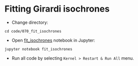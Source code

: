 # Fitting Girardi isochrones

* Change directory:

```
cd code/070_fit_isochrones
```

* Open [fit_isochrones](fit_isochrones) notebook in Jupyter:

```
jupyter notebook fit_isochrones
```
* Run all code by selecting `Kernel > Restart & Run All` menu.
